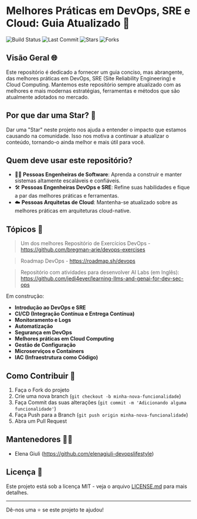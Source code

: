 # Melhores Práticas em DevOps, SRE e Cloud: Guia Atualizado 🌟

![Build Status](https://img.shields.io/badge/build-passing-brightgreen)
![Last Commit](https://img.shields.io/badge/last%20commit-today-blue)
![Stars](https://img.shields.io/github/stars/seuprojeto/melhores-praticas-devops-sre-cloud?style=social)
![Forks](https://img.shields.io/github/forks/seuprojeto/melhores-praticas-devops-sre-cloud?style=social)

## Visão Geral 🌐

Este repositório é dedicado a fornecer um guia conciso, mas abrangente, das melhores práticas em DevOps, SRE (Site Reliability Engineering) e Cloud Computing. Mantemos este repositório sempre atualizado com as melhores e mais modernas estratégias, ferramentas e métodos que são atualmente adotados no mercado.

## Por que dar uma Star? 🌟

Dar uma "Star" neste projeto nos ajuda a entender o impacto que estamos causando na comunidade. Isso nos motiva a continuar a atualizar o conteúdo, tornando-o ainda melhor e mais útil para você.

## Quem deve usar este repositório?

- 👨‍💻 **Pessoas Engenheiras de Software**: Aprenda a construir e manter sistemas altamente escaláveis e confiáveis.
- 🛠️ **Pessoas Engenheiras DevOps e SRE**: Refine suas habilidades e fique a par das melhores práticas e ferramentas.
- ☁️ **Pessoas Arquitetas de Cloud**: Mantenha-se atualizado sobre as melhores práticas em arquiteturas cloud-native.

## Tópicos 📘

>Um dos melhores Repositório de Exercícios DevOps - https://github.com/bregman-arie/devops-exercises

>Roadmap DevOps - https://roadmap.sh/devops

> Repositório com atividades para desenvolver AI Labs (em Inglês):
https://github.com/jedi4ever/learning-llms-and-genai-for-dev-sec-ops

Em construção:
- **Introdução ao DevOps e SRE**
- **CI/CD (Integração Contínua e Entrega Contínua)**
- **Monitoramento e Logs**
- **Automatização**
- **Segurança em DevOps**
- **Melhores práticas em Cloud Computing**
- **Gestão de Configuração**
- **Microserviços e Containers**
- **IAC (Infraestrutura como Código)**
  
## Como Contribuir 🤝

1. Faça o Fork do projeto
2. Crie uma nova branch (`git checkout -b minha-nova-funcionalidade`)
3. Faça Commit das suas alterações (`git commit -m 'Adicionando alguma funcionalidade'`)
4. Faça Push para a Branch (`git push origin minha-nova-funcionalidade`)
5. Abra um Pull Request

## Mantenedores 👨‍💼

- Elena Giuli (https://github.com/elenagiuli-devopslifestyle)


## Licença 📝

Este projeto está sob a licença MIT - veja o arquivo [LICENSE.md](LICENSE.md) para mais detalhes.

---

Dê-nos uma ⭐️ se este projeto te ajudou!
